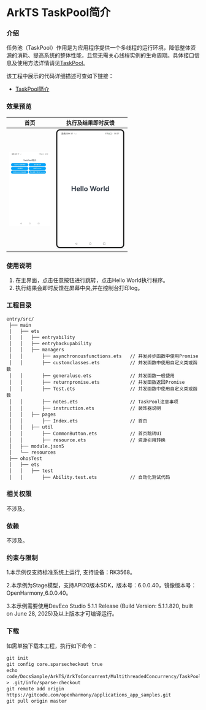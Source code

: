 # ArkTS TaskPool简介

### 介绍

任务池（TaskPool）作用是为应用程序提供一个多线程的运行环境，降低整体资源的消耗、提高系统的整体性能，且您无需关心线程实例的生命周期。具体接口信息及使用方法详情请见[TaskPool](https://gitcode.com/openharmony/docs/blob/master/zh-cn/application-dev/reference/apis-arkts/js-apis-taskpool.md)。

该工程中展示的代码详细描述可查如下链接：

- [TaskPool简介](https://gitcode.com/openharmony/docs/blob/master/zh-cn/application-dev/arkts-utils/taskpool-introduction.md)

### 效果预览

|                                     首页                                     |                            执行及结果即时反馈                             |
|:--------------------------------------------------------------------------:| :-----------------------------------------------------------------------: |
| <img src="./screenshots/TaskPoolIntroduction_1.jpeg" style="zoom: 30%;" width="360;" /> | <img src="./screenshots/TaskPoolIntroduction_2.png" style="zoom: 50%;" width="360;" /> |

### 使用说明

1. 在主界面，点击任意按钮进行跳转，点击Hello World执行程序。
2. 执行结果会即时反馈在屏幕中央,并在控制台打印log。

### 工程目录

```
entry/src/
 ├── main
 │   ├── ets
 │   │   ├── entryability
 │   │   ├── entrybackupability
 │   │   ├── managers
 │   │       ├── asynchronousfunctions.ets   // 并发异步函数中使用Promise
 │   │       ├── customclasses.ets           // 并发函数中使用自定义类或函数
 │   │       ├── generaluse.ets              // 并发函数一般使用
 │   │       ├── returnpromise.ets           // 并发函数返回Promise
 │   │       ├── Test.ets                    // 并发函数中使用自定义类或函数
 │   │       ├── notes.ets                   // TaskPool注意事项
 │   │       ├── instruction.ets             // 装饰器说明
 │   │   ├── pages
 │   │       ├── Index.ets                   // 首页
 │   │   ├── util
 │   │       ├── CommonButton.ets            // 首页跳转UI
 │   │       ├── resource.ets                // 资源引用转换
 │   ├── module.json5
 │   └── resources
 ├── ohosTest
 │   ├── ets
 │   │   ├── test
 │   │       ├── Ability.test.ets            // 自动化测试代码
```

### 相关权限

不涉及。

### 依赖

不涉及。

### 约束与限制

1.本示例仅支持标准系统上运行, 支持设备：RK3568。

2.本示例为Stage模型，支持API20版本SDK，版本号：6.0.0.40，镜像版本号：OpenHarmony_6.0.0.40。

3.本示例需要使用DevEco Studio 5.1.1 Release (Build Version: 5.1.1.820, built on June 28, 2025)及以上版本才可编译运行。

### 下载

如需单独下载本工程，执行如下命令：

```
git init
git config core.sparsecheckout true
echo code/DocsSample/ArkTS/ArkTsConcurrent/MultithreadedConcurrency/TaskPoolIntroduction > .git/info/sparse-checkout
git remote add origin https://gitcode.com/openharmony/applications_app_samples.git
git pull origin master
```
